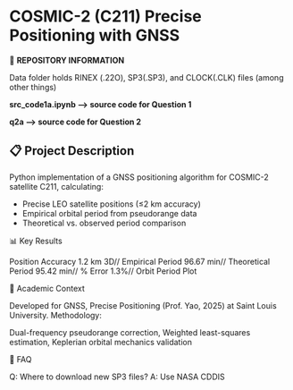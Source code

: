 # COSMIC-2 (C211) Precise Positioning with GNSS



📂 **REPOSITORY INFORMATION**

Data folder holds RINEX (.22O), SP3(.SP3), and CLOCK(.CLK) files (among other things)

**src_code1a.ipynb --> source code for Question 1**

**q2a --> source code for Question 2**


## 📋 Project Description
Python implementation of a GNSS positioning algorithm for COSMIC-2 satellite C211, calculating:
- Precise LEO satellite positions (≤2 km accuracy)
- Empirical orbital period from pseudorange data
- Theoretical vs. observed period comparison



📊 Key Results


Position Accuracy	1.2 km 3D//
Empirical Period	96.67 min//
Theoretical Period	95.42 min//
% Error	1.3%//
Orbit Period Plot


📝 Academic Context

Developed for GNSS, Precise Positioning (Prof. Yao, 2025) at Saint Louis University.
Methodology:

Dual-frequency pseudorange correction,
Weighted least-squares estimation,
Keplerian orbital mechanics validation

🙋 FAQ


Q: Where to download new SP3 files?
A: Use NASA CDDIS
